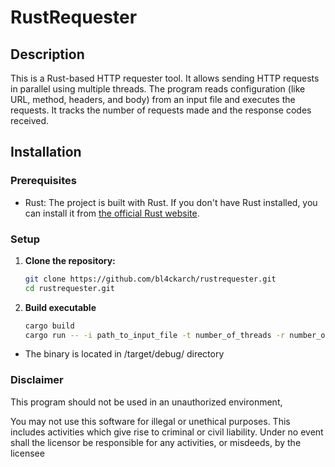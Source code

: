 # RustRequester

## Description
This is a Rust-based HTTP requester tool. It allows sending HTTP requests in parallel using multiple threads. The program reads configuration (like URL, method, headers, and body) from an input file and executes the requests. It tracks the number of requests made and the response codes received.

## Installation

### Prerequisites
- Rust: The project is built with Rust. If you don't have Rust installed, you can install it from [the official Rust website](https://www.rust-lang.org/tools/install).

### Setup
1. **Clone the repository:**
   ```bash
   git clone https://github.com/bl4ckarch/rustrequester.git
   cd rustrequester.git

2. **Build executable**
   ```bash
   cargo build
   cargo run -- -i path_to_input_file -t number_of_threads -r number_of_requests

- The binary is located in /target/debug/ directory

### Disclaimer

This program should not be used in an unauthorized environment,

You may not use this software for illegal or unethical purposes. This includes activities which give rise to criminal or civil liability.
Under no event shall the licensor be responsible for any activities, or misdeeds, by the licensee
